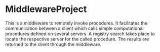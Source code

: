# MiddlewareProject

This is a middleware to remotely invoke procedures. It facilitates the communication between a client which calls simple computational procedures defined on several servers. A registry search takes place to locate the respective server for the called procedure. The results are returned to the client through the middleware.
